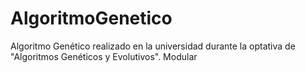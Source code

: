 # AlgoritmoGenetico
Algoritmo Genético realizado en la universidad durante la optativa de "Algoritmos Genéticos y Evolutivos". Modular
